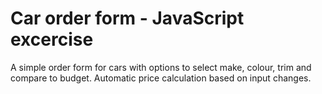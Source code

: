 # Car order form - JavaScript excercise

A simple order form for cars with options to select make, colour, trim and compare to budget. 
Automatic price calculation based on input changes.

